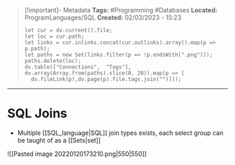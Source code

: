 > [!important]- Metadata
> **Tags:** #Programming #Databases 
> **Located:** ProgramLanguages/SQL
> **Created:** 02/03/2023 - 15:23
> ```dataviewjs
>let cur = dv.current().file;
>let loc = cur.path;
>let links = cur.inlinks.concat(cur.outlinks).array().map(p => p.path);
>let paths = new Set(links.filter(p => !p.endsWith(".png")));
>paths.delete(loc);
>dv.table(["Connections",  "Tags"], dv.array(Array.from(paths).slice(0, 20)).map(p => [
>   dv.fileLink(p),dv.page(p).file.tags.join("")]));
> ```

___
# SQL Joins
- Multiple [[SQL_language|SQL]] join types exists, each select group can be taught of as a [[Sets|set]]

![[Pasted image 20220120173210.png|550|550]]